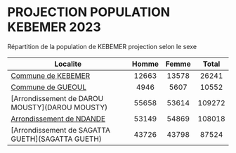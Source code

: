 # PROJECTION POPULATION KEBEMER 2023
	
Répartition de la population de KEBEMER projection selon le sexe
	
| Localite  | Homme | Femme | Total |
| --------- |:-----:|:-----:|:-----:|
| [Commune de KEBEMER](KEBEMER) | 12663 | 13578 | 26241 |
| [Commune de GUEOUL](GUEOUL) | 4946 | 5607 | 10552 |
| [Arrondissement de DAROU MOUSTY](DAROU MOUSTY) | 55658 | 53614 | 109272 |
| [Arrondissement de NDANDE](NDANDE) | 53149 | 54869 | 108018 |
| [Arrondissement de SAGATTA GUETH](SAGATTA GUETH) | 43726 | 43798 | 87524 |
